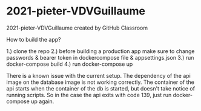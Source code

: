 # 2021-pieter-VDVGuillaume
2021-pieter-VDVGuillaume created by GitHub Classroom

How to build the app?

1.) clone the repo
2.) before building a production app make sure to change passwords & bearer token in dockercompose file & appsettings.json
3.) run docker-compose build
4.) run docker-compose up

There is a known issue with the current setup.
The dependency of the api image on the database image is not working correctly.
The container of the api starts when the container of the db is started, but doesn't take notice of running scripts.
So in the case the api exits with code 139, just run docker-compose up again. 

